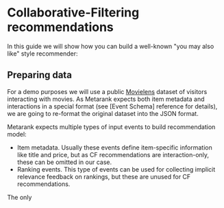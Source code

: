 # Collaborative-Filtering recommendations

In this guide we will show how you can build a well-known "you may also like" style recommender:

## Preparing data

For a demo purposes we will use a public [Movielens](TODO) dataset of visitors interacting with movies. As Metarank expects both item metadata and interactions in a special format (see [Event Schema] reference for details), we are going to re-format the original dataset into the JSON format.

Metarank expects multiple types of input events to build recommendation model:
* Item metadata. Usually these events define item-specific information like title and price, but as CF recommendations are interaction-only, these can be omitted in our case.
* Ranking events. This type of events can be used for collecting implicit relevance feedback on rankings, but these are unused for CF recommendations.

The only 